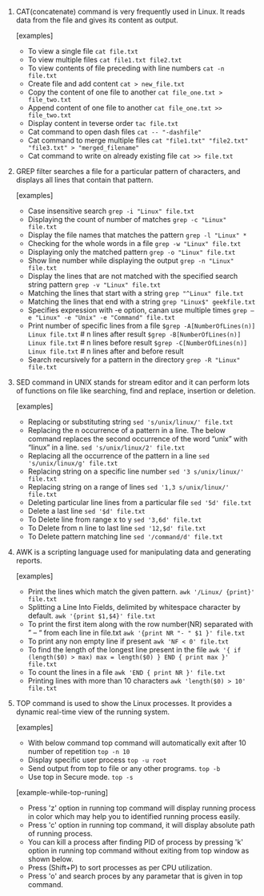 1. CAT(concatenate) command is very frequently used in Linux. It reads data from the file and gives its content as output.

    [examples]
    - To view a single file
    ``cat file.txt``
    - To view multiple files
    `cat file1.txt file2.txt`
    - To view contents of file preceding with line numbers
    `cat -n file.txt`
    - Create file and add content
    `cat > new_file.txt`
    - Copy the content of one file to another
    `cat file_one.txt > file_two.txt`
    - Append content of one file to another
    `cat file_one.txt >> file_two.txt`
    - Display content in teverse order
    `tac file.txt`
    - Cat command to open dash files
    `cat -- "-dashfile"`
    - Cat command to merge multiple files
    `cat "file1.txt" "file2.txt" "file3.txt" > "merged_filename"`
    - Cat command to write on already existing file
    `cat >> file.txt`


2. GREP filter searches a file for a particular pattern of characters, and displays all lines that contain that pattern. 

    [examples]
    - Case insensitive search
    `grep -i "Linux" file.txt`
    - Displaying the count of number of matches
    `grep -c "Linux" file.txt`
    - Display the file names that matches the pattern
    `grep -l "Linux" *`
    - Checking for the whole words in a file
    `grep -w "Linux" file.txt`
    - Displaying only the matched pattern
    `grep -o "Linux" file.txt`
    - Show line number while displaying the output
    `grep -n "Linux" file.txt`
    - Display the lines that are not matched with the specified search string pattern
    `grep -v "Linux" file.txt`
    - Matching the lines that start with a string
    `grep "^Linux" file.txt`
    - Matching the lines that end with a string
    `grep "Linux$" geekfile.txt`
    - Specifies expression with -e option, canan use multiple times
    `grep –e "Linux" -e "Unix" -e "Command" file.txt`
    - Print number of specific lines from a file
    `$grep -A[NumberOfLines(n)] Linux file.txt` # n lines after result
    `$grep -B[NumberOfLines(n)] Linux file.txt` # n lines before result
    `$grep -C[NumberOfLines(n)] Linux file.txt` # n lines after and before result
    - Search recursively for a pattern in the directory
    `grep -R "Linux" file.txt`


3. SED command in UNIX stands for stream editor and it can perform lots of functions on file like searching, find and replace, insertion or deletion.

    [examples]
    - Replacing or substituting string
    `sed 's/unix/linux/' file.txt`
    - Replacing the n occurrence of a pattern in a line. The below command replaces the second occurrence of the word “unix” with “linux” in a line. 
    `sed 's/unix/linux/2' file.txt`
    - Replacing all the occurrence of the pattern in a line
    `sed 's/unix/linux/g' file.txt`
    - Replacing string on a specific line number
    `sed '3 s/unix/linux/' file.txt`
    - Replacing string on a range of lines
    `sed '1,3 s/unix/linux/' file.txt`
    - Deleting particular line lines from a particular file
    `sed '5d' file.txt`
    - Delete a last line
    `sed '$d' file.txt`
    - To Delete line from range x to y
    `sed '3,6d' file.txt`
    - To Delete from n line to last line
    `sed '12,$d' file.txt`
    - To Delete pattern matching line
    `sed '/command/d' file.txt`


4. AWK is a scripting language used for manipulating data and generating reports.

    [examples]
    - Print the lines which match the given pattern.
    `awk '/Linux/ {print}' file.txt`
    - Splitting a Line Into Fields, delimited by whitespace character by default.
    `awk '{print $1,$4}' file.txt`
    - To print the first item along with the row number(NR) separated with ” – “ from each line in file.txt
    `awk '{print NR "- " $1 }' file.txt`
    - To print any non empty line if present
    `awk 'NF < 0' file.txt`
    - To find the length of the longest line present in the file
    `awk '{ if (length($0) > max) max = length($0) } END { print max }' file.txt`
    - To count the lines in a file
    `awk 'END { print NR }' file.txt`
    - Printing lines with more than 10 characters
    `awk 'length($0) > 10' file.txt`


5. TOP command is used to show the Linux processes. It provides a dynamic real-time view of the running system.

    [examples]
    - With below command top command will automatically exit after 10 number of repetition
    `top -n 10`
    - Display specific user process
    `top -u root`
    - Send output from top to file or any other programs.
    `top -b`
    - Use top in Secure mode.
    `top -s`
    
    [example-while-top-runing]
    - Press 'z' option in running top command will display running process in color which may help you to identified running process easily.
    - Press 'c' option in running top command, it will display absolute path of running process.
    - You can kill a process after finding PID of process by pressing 'k' option in running top command without exiting from top window as shown below.
    - Press (Shift+P) to sort processes as per CPU utilization.
    - Press 'o' and search proces by any parametar that is given in top command.
